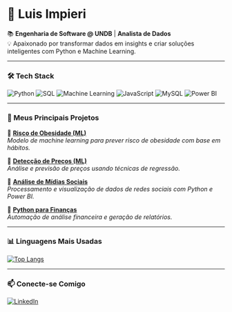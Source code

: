 # 👋 Luis Impieri  

📚 **Engenharia de Software @ UNDB** | **Analista de Dados**  
💡 Apaixonado por transformar dados em insights e criar soluções inteligentes com Python e Machine Learning.  

---

### 🛠️ Tech Stack  

![Python](https://img.shields.io/badge/Python-3776AB?style=for-the-badge&logo=python&logoColor=white)
![SQL](https://img.shields.io/badge/SQL-4479A1?style=for-the-badge&logo=postgresql&logoColor=white)
![Machine Learning](https://img.shields.io/badge/Machine%20Learning-FF6F00?style=for-the-badge&logo=tensorflow&logoColor=white)
![JavaScript](https://img.shields.io/badge/JavaScript-F7DF1E?style=for-the-badge&logo=javascript&logoColor=black)
![MySQL](https://img.shields.io/badge/MySQL-4479A1?style=for-the-badge&logo=mysql&logoColor=white)
![Power BI](https://img.shields.io/badge/Power_BI-F2C811?style=for-the-badge&logo=powerbi&logoColor=black)

---

### 🚀 Meus Principais Projetos 

🔹 **[Risco de Obesidade (ML)](https://github.com/Luis-Impieri/RiscoDeObesidade)**  
*Modelo de machine learning para prever risco de obesidade com base em hábitos.*  

🔹 **[Detecção de Preços (ML)](https://github.com/Luis-Impieri?tab=repositories)**  
*Análise e previsão de preços usando técnicas de regressão.*  

🔹 **[Análise de Mídias Sociais](https://github.com/Luis-Impieri/SocialMediaAnalise)**  
*Processamento e visualização de dados de redes sociais com Python e Power BI.*  

🔹 **[Python para Finanças](https://github.com/Luis-Impieri/Python-com-finan-as-)**  
*Automação de análise financeira e geração de relatórios.*  

---

### 📊 Linguagens Mais Usadas  

[![Top Langs](https://github-readme-stats.vercel.app/api/top-langs/?username=Luis-Impieri&layout=donut)](https://github.com/anuraghazra/github-readme-stats)  

---

### 📫 Conecte-se Comigo  

[![LinkedIn](https://img.shields.io/badge/LinkedIn-0077B5?style=for-the-badge&logo=linkedin)](https://www.linkedin.com/in/luis-impieri/)  
 
